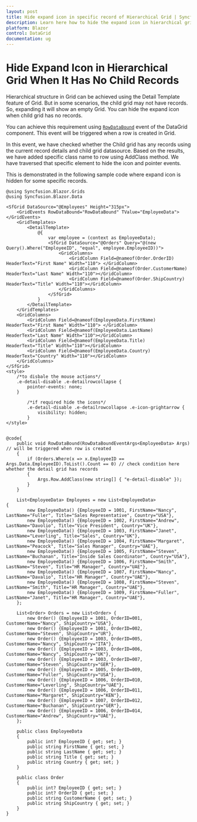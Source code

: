 ```yaml
---
layout: post
title: Hide expand icon in specific record of Hierarchical Grid | Syncfusion
description: Learn here how to hide the expand icon in hierarchical grid using RowDataBound event when child grid has no records.
platform: Blazor
control: DataGrid
documentation: ug
---
```


# Hide Expand Icon in Hierarchical Grid When It Has No Child Records

Hierarchical structure in Grid can be achieved using the Detail Template feature of Grid. But in some scenarios, the child grid may not have records. So, expanding it will show an empty Grid. You can hide the expand icon when child grid has no records.

You can achieve this requirement using [`RowDataBound`](https://blazor.syncfusion.com/documentation/datagrid/events#rowdatabound) event of the DataGrid component. This event will be triggered when a row is created in Grid.

In this event, we have checked whether the Child grid has any records using the current record details and child grid datasource. Based on the results, we have added specific class name to row using AddClass method. We have traversed that specific element to hide the icon and pointer events.

This is demonstrated in the following sample code where expand icon is hidden for some specific records.

```cshtml
@using Syncfusion.Blazor.Grids
@using Syncfusion.Blazor.Data

<SfGrid DataSource="@Employees" Height="315px">
    <GridEvents RowDataBound="RowDataBound" TValue="EmployeeData"></GridEvents>
    <GridTemplates>
        <DetailTemplate>
            @{
                var employee = (context as EmployeeData);
                <SfGrid DataSource="@Orders" Query="@(new Query().Where("EmployeeID", "equal", employee.EmployeeID))">
                    <GridColumns>
                        <GridColumn Field=@nameof(Order.OrderID) HeaderText="First Name" Width="110"> </GridColumn>
                        <GridColumn Field=@nameof(Order.CustomerName) HeaderText="Last Name" Width="110"></GridColumn>
                        <GridColumn Field=@nameof(Order.ShipCountry) HeaderText="Title" Width="110"></GridColumn>
                    </GridColumns>
                </SfGrid>
            }
        </DetailTemplate>
    </GridTemplates>
    <GridColumns>
        <GridColumn Field=@nameof(EmployeeData.FirstName) HeaderText="First Name" Width="110"> </GridColumn>
        <GridColumn Field=@nameof(EmployeeData.LastName) HeaderText="Last Name" Width="110"></GridColumn>
        <GridColumn Field=@nameof(EmployeeData.Title) HeaderText="Title" Width="110"></GridColumn>
        <GridColumn Field=@nameof(EmployeeData.Country) HeaderText="Country" Width="110"></GridColumn>
    </GridColumns>
</SfGrid>
<style>
    /*to disbale the mouse actions*/
    .e-detail-disable .e-detailrowcollapse {
        pointer-events: none;
    }

        /*if required hide the icons*/
        .e-detail-disable .e-detailrowcollapse .e-icon-grightarrow {
            visibility: hidden;
        }
</style>


@code{
    public void RowDataBound(RowDataBoundEventArgs<EmployeeData> Args) // will be triggered when row is created
    {
        if (Orders.Where(x => x.EmployeeID == Args.Data.EmployeeID).ToList().Count == 0) // check condition here whether the detail grid has records
        {
            Args.Row.AddClass(new string[] { "e-detail-disable" });
        }
    }

    List<EmployeeData> Employees = new List<EmployeeData>
{
        new EmployeeData() {EmployeeID = 1001, FirstName="Nancy", LastName="Fuller", Title="Sales Representative", Country="USA"},
        new EmployeeData() {EmployeeID = 1002, FirstName="Andrew", LastName="Davolio", Title="Vice President", Country="UK"},
        new EmployeeData() {EmployeeID = 1003, FirstName="Janet", LastName="Leverling", Title="Sales", Country="UK"},
        new EmployeeData() {EmployeeID = 1004, FirstName="Margaret", LastName="Peacock", Title="Sales Manager", Country="UAE"},
        new EmployeeData() {EmployeeID = 1005, FirstName="Steven", LastName="Buchanan", Title="Inside Sales Coordinator", Country="USA"},
        new EmployeeData() {EmployeeID = 1006, FirstName="Smith", LastName="Steven", Title="HR Manager", Country="UAE"},
        new EmployeeData() {EmployeeID = 1007, FirstName="Nancy", LastName="Davalio", Title="HR Manager", Country="UAE"},
        new EmployeeData() {EmployeeID = 1008, FirstName="Steven", LastName="Smith", Title="HR Manager", Country="UAE"},
        new EmployeeData() {EmployeeID = 1009, FirstName="Fuller", LastName="Janet", Title="HR Manager", Country="UAE"},
    };

    List<Order> Orders = new List<Order> {
        new Order() {EmployeeID = 1001, OrderID=001, CustomerName="Nancy", ShipCountry="USA"},
        new Order() {EmployeeID = 1001, OrderID=002, CustomerName="Steven", ShipCountry="UR"},
        new Order() {EmployeeID = 1003, OrderID=005, CustomerName="Nancy", ShipCountry="ITA"},
        new Order() {EmployeeID = 1003, OrderID=006, CustomerName="Nancy", ShipCountry="UK"},
        new Order() {EmployeeID = 1003, OrderID=007, CustomerName="Steven", ShipCountry="GER"},
        new Order() {EmployeeID = 1005, OrderID=009, CustomerName="Fuller", ShipCountry="USA"},
        new Order() {EmployeeID = 1006, OrderID=010, CustomerName="Leverling", ShipCountry="UAE"},
        new Order() {EmployeeID = 1006, OrderID=011, CustomerName="Margaret", ShipCountry="KEN"},
        new Order() {EmployeeID = 1007, OrderID=012, CustomerName="Buchanan", ShipCountry="GER"},
        new Order() {EmployeeID = 1006, OrderID=014, CustomerName="Andrew", ShipCountry="UAE"},
    };

    public class EmployeeData
    {
        public int? EmployeeID { get; set; }
        public string FirstName { get; set; }
        public string LastName { get; set; }
        public string Title { get; set; }
        public string Country { get; set; }
    }

    public class Order
    {
        public int? EmployeeID { get; set; }
        public int? OrderID { get; set; }
        public string CustomerName { get; set; }
        public string ShipCountry { get; set; }
    }
}
```
